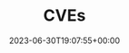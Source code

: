 ---
title: "CVEs"
description: "Understanding software vulnerabilities and CVEs"
type: "article"
date: 2023-06-30T19:07:55+00:00
lastmod: 2023-06-30T19:07:55+00:00
draft: false
images: []
---